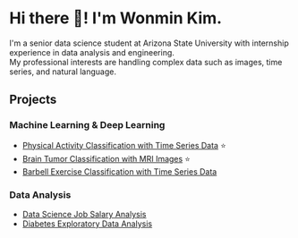 # Hi there 👋! I'm Wonmin Kim.

I'm a senior data science student at Arizona State University with internship experience in data analysis and engineering.  
My professional interests are handling complex data such as images, time series, and natural language.

## Projects
### Machine Learning & Deep Learning
- [Physical Activity Classification with Time Series Data](https://github.com/1minute99/physical-activity-predictor) ⭐️
- [Brain Tumor Classification with MRI Images](https://github.com/1minute99/Brain-Tumor-Classification/tree/main) ⭐️
- [Barbell Exercise Classification with Time Series Data](https://github.com/1minute99/Barbell-Exercise-Classifier)

### Data Analysis
- [Data Science Job Salary Analysis](https://github.com/1minute99/DataScience-Job-Salary-Analysis)
- [Diabetes Exploratory Data Analysis](https://github.com/1minute99/Diabetes-EDA?tab=readme-ov-file#diabetes-exploratory-data-analysis)

